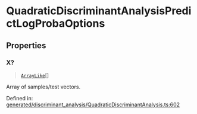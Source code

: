 # QuadraticDiscriminantAnalysisPredictLogProbaOptions

## Properties

### X?

> [`ArrayLike`](../types/ArrayLike.md)[]

Array of samples/test vectors.

Defined in:  [generated/discriminant\_analysis/QuadraticDiscriminantAnalysis.ts:602](https://github.com/transitive-bullshit/scikit-learn-ts/blob/b59c1ff/packages/sklearn/src/generated/discriminant_analysis/QuadraticDiscriminantAnalysis.ts#L602)
